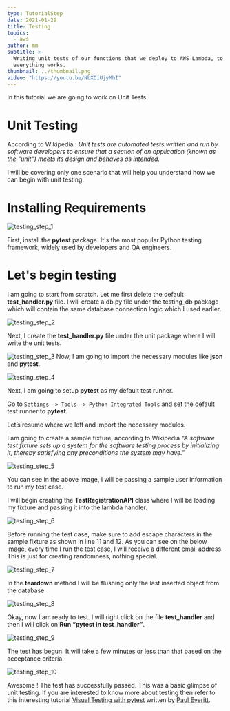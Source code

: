 ```yaml
---
type: TutorialStep
date: 2021-01-29
title: Testing
topics:
  - aws
author: mm
subtitle: >-
  Writing unit tests of our functions that we deploy to AWS Lambda, to ensure
  everything works.
thumbnail: ../thumbnail.png
video: "https://youtu.be/NbXOiUjyMhI"
---
```


In this tutorial we are going to work on Unit Tests.

# Unit Testing

According to Wikipedia : _Unit tests are automated tests written and run by software
developers to ensure that a section of an application (known as the "unit") meets its
design and behaves as intended._

I will be covering only one scenario that will help you understand how we can begin with
unit testing.

# Installing Requirements

![testing_step_1](steps/step1.png)

First, install the **pytest** package.
It's the most popular Python testing framework, widely used by developers and QA engineers.

# Let's begin testing

I am going to start from scratch. Let me first delete the default **test_handler.py** file.
I will create a db.py file under the testing_db package which will contain the same
database connection logic which I used earlier.

![testing_step_2](steps/step2.png)

Next, I create the **test_handler.py** file under the unit package where I will write the unit tests.

![testing_step_3](steps/step3.png)
Now, I am going to import the necessary modules like **json** and **pytest**.

![testing_step_4](steps/step4.png)

Next, I am going to setup **pytest** as my default test runner.

Go to `Settings -> Tools -> Python Integrated Tools` and set the default test runner to **pytest**.

Let’s resume where we left and import the necessary modules.

I am going to create a sample fixture, according to Wikipedia _"A software test fixture sets up
a system for the software testing process by initializing it, thereby satisfying any
preconditions the system may have."_

![testing_step_5](steps/step5.png)

You can see in the above image, I will be passing a sample user information to run my test case.

I will begin creating the **TestRegistrationAPI** class where I will be loading my fixture and passing it into the lambda handler.

![testing_step_6](steps/step6.png)

Before running the test case, make sure to add escape characters in the sample
fixture as shown in line 11 and 12. As you can see on the below image,
every time I run the test case, I will receive a different email address.
This is just for creating randomness, nothing special.

![testing_step_7](steps/step7.png)

In the **teardown** method I will be flushing only the last inserted object from the database.

![testing_step_8](steps/step8.png)

Okay, now I am ready to test. I will right click on the file **test_handler** and then I will click on **Run “pytest in test_handler”**.

![testing_step_9](steps/step9.png)

The test has begun. It will take a few minutes or less than that based on the acceptance criteria.

![testing_step_10](steps/step10.png)

Awesome ! The test has successfully passed. This was a basic glimpse of unit testing.
If you are interested to know more about testing then refer to this interesting tutorial [Visual Testing with pytest](../visual_pytest/)
written by [Paul Everitt](../../authors/pwe/).
